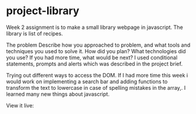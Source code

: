 # project-library

Week 2 assignment is to make a small library webpage in javascript. The library is list of recipes.

The problem
Describe how you approached to problem, and what tools and techniques you used to solve it. How did you plan? What technologies did you use? If you had more time, what would be next? I used conditional statements, prompts and alerts which was described in the project brief.

Trying out different ways to access the DOM. If I had more time this week i would work on implementing a search bar and adding functions to transform the text to lowercase in case of spelling mistakes in the array,. I learned many new things about javascript.

View it live:

